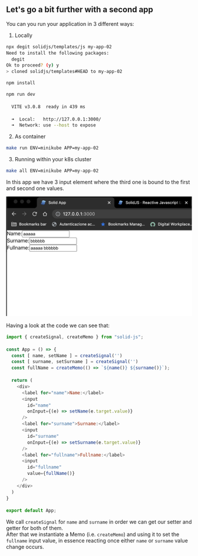 ## Let's go a bit further with a second app

You can you run your application in 3 different ways:
1. Locally 
```bash
npx degit solidjs/templates/js my-app-02
Need to install the following packages:
  degit
Ok to proceed? (y) y
> cloned solidjs/templates#HEAD to my-app-02
```

```bash
npm install
```
```bash
npm run dev

  VITE v3.0.8  ready in 439 ms

  ➜  Local:   http://127.0.0.1:3000/
  ➜  Network: use --host to expose

```
2. As container

```bash
make run ENV=minikube APP=my-app-02
```

3. Running within your k8s cluster
```bash
make all ENV=minikube APP=my-app-02
```

In this app we have 3 input element where the third one is bound to the first and second one values.

![image-002](./images-and-diagrams/image-002.png)

Having a look at the code we can see that:
```js
import { createSignal, createMemo } from "solid-js";

const App = () => {
  const [ name, setName ] = createSignal('')
  const [ surname, setSurname ] = createSignal('')
  const fullName = createMemo(() => `${name()} ${surname()}`);

  return (
    <div>
      <label for="name">Name:</label>
      <input
        id="name"
        onInput={(e) => setName(e.target.value)}
      />
      <label for="surname">Surname:</label>
      <input 
        id="surname"
        onInput={(e) => setSurname(e.target.value)}
      />
      <label for="fullname">Fullname:</label>
      <input 
        id="fullname" 
        value={fullName()}
      />
    </div>
  )
}

export default App;

```

We call `createSignal` for `name` and `surname` in order we can get our setter and getter for both of them. \
After that we instantiate a Memo (i.e. `createMemo`) and using it to set the `fullname` input value, in essence reacting once either `name` or `surname` value change occurs.

